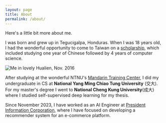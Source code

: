 ```yaml
---
layout: page
title: About
permalink: /about/
---
```


Here's a little bit more about me.

I was born and grew up in Tegucigalpa, Honduras.
When I was 18 years old, I had the wonderful opportunity to come to Taiwan on a [scholarship](https://en.mofa.gov.tw/cp.aspx?n=A5C28AD214C3FD7C), which included studying one year of Chinese followed by 4 years of computer science.

![Me in lovely Hualien, Nov. 2016](../assets/me_hualien.jpg)

After studying at the wonderful NTNU's [Mandarin Training Center](http://www.mtc.ntnu.edu.tw/eng/), I did my undergraduate in CS at **National Yang Ming Chiao Tung University** (交大).
For my master's degree I went to **National Cheng Kung University**(成大) where I studied self-supervised deep learning for my thesis.

Since November 2023, I have worked as an AI Engineer at [President Information Corporation](https://www.pic.net.tw/), where I have focused on developing a recommender system for an e-commerce platform.
